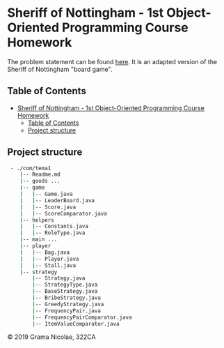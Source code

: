 # Sheriff of Nottingham - 1st Object-Oriented Programming Course Homework

The problem statement can be found [here](http://elf.cs.pub.ro/poo/teme/tema). It is an adapted version of the Sheriff of Nottingham "board game".

## Table of Contents

- [Sheriff of Nottingham - 1st Object-Oriented Programming Course Homework](#sheriff-of-nottingham---1st-object-oriented-programming-course-homework)
  - [Table of Contents](#table-of-contents)
  - [Project structure](#project-structure)

## Project structure

``` bash
 - ./com/tema1
    |-- Readme.md
    |-- goods ...
    |-- game
    |   |-- Game.java
    |   |-- LeaderBoard.java
    |   |-- Score.java
    |   |-- ScoreComparator.java
    |-- helpers
    |   |-- Constants.java
    |   |-- RoleType.java
    |-- main ...
    |-- player
    |   |-- Bag.java
    |   |-- Player.java
    |   |-- Stall.java
    |-- strategy
        |-- Strategy.java
        |-- StrategyType.java
        |-- BaseStrategy.java
        |-- BribeStrategy.java
        |-- GreedyStrategy.java
        |-- FrequencyPair.java
        |-- FrequencyPairComparator.java
        |-- ItemValueComparator.java
```

© 2019 Grama Nicolae, 322CA
